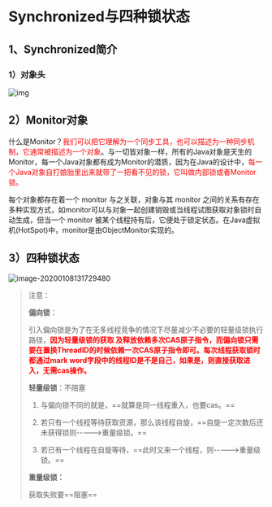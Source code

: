 # Synchronized与四种锁状态



## 1、Synchronized简介

### 1）对象头

![img](/Users/jc/Documents/JavaNote/并发编程/640-20200108111040166.jpeg)



## 2）Monitor对象

什么是Monitor？<font color='red'>我们可以把它理解为一个同步工具，也可以描述为一种同步机制，它通常被描述为一个对象</font>。与一切皆对象一样，所有的Java对象是天生的Monitor，每一个Java对象都有成为Monitor的潜质，因为在Java的设计中，<font color='red'>每一个Java对象自打娘胎里出来就带了一把看不见的锁，它叫做内部锁或者Monitor锁。</font>

每个对象都存在着一个 monitor 与之关联，对象与其 monitor 之间的关系有存在多种实现方式，如monitor可以与对象一起创建销毁或当线程试图获取对象锁时自动生成，但当一个 monitor 被某个线程持有后，它便处于锁定状态。在Java虚拟机(HotSpot)中，monitor是由ObjectMonitor实现的。



## 3）四种锁状态



![image-20200108131729480](/Users/jc/Documents/JavaNote/并发编程/image-20200108131729480.png)

> 注意：
>
> **偏向锁**：
>
> ​		引入偏向锁是为了在无多线程竞争的情况下尽量减少不必要的轻量级锁执行路径，**<font color='red'>因为轻量级锁的获取		及释放依赖多次CAS原子指令，而偏向锁只需要在置换ThreadID的时候依赖一次CAS原子指令即可。每次线程获取锁时都通过mark word字段中的线程ID是不是自己，如果是，则直接获取进入，无需cas操作。</font>**
>
> **轻量级锁**：不阻塞
>
> 1. 与偏向锁不同的就是，==就算是同一线程重入，也要cas。==
>
> 2. 若只有一个线程等待获取资源，那么该线程自旋，==自旋一定次数后还未获得锁则----->重量级锁。==
>
> 3. 若已有一个线程在自旋等待，==此时又来一个线程，则----->重量级锁。==
>
> **重量级锁：**
>
> 获取失败要==阻塞==